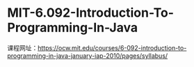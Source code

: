 # MIT-6.092-Introduction-To-Programming-In-Java

课程网址：https://ocw.mit.edu/courses/6-092-introduction-to-programming-in-java-january-iap-2010/pages/syllabus/

